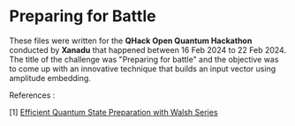 # Preparing for Battle

These files were written for the **QHack Open Quantum Hackathon** conducted by **Xanadu** that happened between 16 Feb 2024 to 22 Feb 2024. The title of the challenge was "Preparing for battle" and the objective was to come up with an innovative technique that builds an input vector using amplitude embedding.

References :

[1] [Efficient Quantum State Preparation with Walsh Series](https://arxiv.org/abs/2307.08384)
